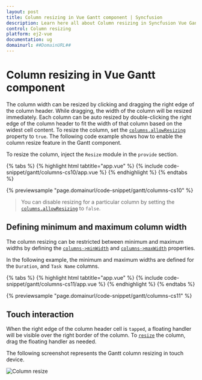 ```yaml
---
layout: post
title: Column resizing in Vue Gantt component | Syncfusion
description: Learn here all about Column resizing in Syncfusion Vue Gantt component of Syncfusion Essential JS 2 and more.
control: Column resizing 
platform: ej2-vue
documentation: ug
domainurl: ##DomainURL##
---
```


# Column resizing in Vue Gantt component

The column width can be resized by clicking and dragging the right edge of the column header. While dragging, the width of the column will be resized immediately. Each column can be auto resized by double-clicking the right edge of the column header to fit the width of that column based on the widest cell content. To resize the column, set the [`columns.allowResizing`](https://ej2.syncfusion.com/vue/documentation/api/gantt/column/#allowresizing) property to `true`. The following code example shows how to enable the column resize feature in the Gantt component.

To resize the column, inject the `Resize` module in the `provide` section.

{% tabs %}
{% highlight html tabtitle="app.vue" %}
{% include code-snippet/gantt/columns-cs10/app.vue %}
{% endhighlight %}
{% endtabs %}
        
{% previewsample "page.domainurl/code-snippet/gantt/columns-cs10" %}

> You can disable resizing for a particular column by setting the [`columns.allowResizing`](https://ej2.syncfusion.com/vue/documentation/api/gantt/column/#allowresizing) to `false`.

## Defining minimum and maximum column width

The column resizing can be restricted between minimum and maximum widths by defining the [`columns->minWidth`](https://ej2.syncfusion.com/vue/documentation/api/gantt/column/#minwidth) and [`columns->maxWidth`](https://ej2.syncfusion.com/vue/documentation/api/gantt/column/#maxwidth) properties.

In the following example, the minimum and maximum widths are defined for the `Duration`, and `Task Name` columns.

{% tabs %}
{% highlight html tabtitle="app.vue" %}
{% include code-snippet/gantt/columns-cs11/app.vue %}
{% endhighlight %}
{% endtabs %}
        
{% previewsample "page.domainurl/code-snippet/gantt/columns-cs11" %}

## Touch interaction

When the right edge of the column header cell is `tapped`, a floating handler will be visible over the right border of the column. To [`resize`](columns/#column-resizing) the column, drag the floating handler as needed.

The following screenshot represents the Gantt column resizing in touch device.

![Column resize](../images/column-resize.png)